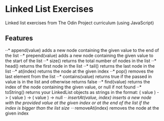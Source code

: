 # Linked List Exercises
Linked list exercises from The Odin Project curriculum (using JavaScript)

## Features
⋅⋅* append(value) adds a new node containing the given value to the end of the list
⋅⋅* prepend(value) adds a new node containing the given value to the start of the list
⋅⋅* size() returns the total number of nodes in the list
⋅⋅* head() returns the first node in the list
⋅⋅* tail() returns the last node in the list
⋅⋅* at(index) returns the node at the given index
⋅⋅* pop() removes the last element from the list
⋅⋅* contains(value) returns true if the passed in value is in the list and otherwise returns false
⋅⋅* find(value) returns the index of the node containing the given value, or null if not found
⋅⋅* toString() returns your LinkedList objects as strings in the format: ( value ) -> ( value ) -> ( value ) -> null
⋅⋅ *insertAt(value, index) inserts a new node with the provided value at the given index or at the end of the list if the index is bigger than the list size
⋅⋅* removeAt(index) removes the node at the given index